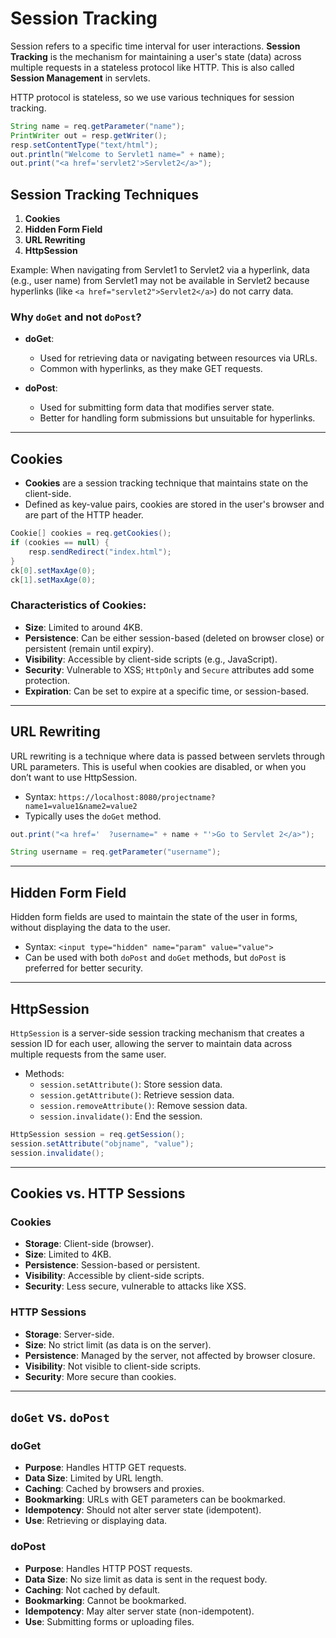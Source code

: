 # Session Tracking

Session refers to a specific time interval for user interactions. **Session Tracking** is the mechanism for maintaining a user's state (data) across multiple requests in a stateless protocol like HTTP. This is also called **Session Management** in servlets.

HTTP protocol is stateless, so we use various techniques for session tracking.


```java
String name = req.getParameter("name");
PrintWriter out = resp.getWriter();
resp.setContentType("text/html");
out.println("Welcome to Servlet1 name=" + name);
out.print("<a href='servlet2'>Servlet2</a>");
```

## Session Tracking Techniques

1. **Cookies**
2. **Hidden Form Field**
3. **URL Rewriting**
4. **HttpSession**

Example: When navigating from Servlet1 to Servlet2 via a hyperlink, data (e.g., user name) from Servlet1 may not be available in Servlet2 because hyperlinks (like `<a href="servlet2">Servlet2</a>`) do not carry data.

### Why `doGet` and not `doPost`?

- **doGet**:  
  - Used for retrieving data or navigating between resources via URLs.
  - Common with hyperlinks, as they make GET requests.
  
- **doPost**:  
  - Used for submitting form data that modifies server state.
  - Better for handling form submissions but unsuitable for hyperlinks.

---

## Cookies

- **Cookies** are a session tracking technique that maintains state on the client-side.
- Defined as key-value pairs, cookies are stored in the user's browser and are part of the HTTP header.

``` java
Cookie[] cookies = req.getCookies();
if (cookies == null) {
    resp.sendRedirect("index.html");
}
ck[0].setMaxAge(0);
ck[1].setMaxAge(0);
```


### Characteristics of Cookies:
- **Size**: Limited to around 4KB.
- **Persistence**: Can be either session-based (deleted on browser close) or persistent (remain until expiry).
- **Visibility**: Accessible by client-side scripts (e.g., JavaScript).
- **Security**: Vulnerable to XSS; `HttpOnly` and `Secure` attributes add some protection.
- **Expiration**: Can be set to expire at a specific time, or session-based.

---

## URL Rewriting

URL rewriting is a technique where data is passed between servlets through URL parameters. This is useful when cookies are disabled, or when you don’t want to use HttpSession.

- Syntax: `https://localhost:8080/projectname?name1=value1&name2=value2`
- Typically uses the `doGet` method.

``` java
out.print("<a href='  ?username=" + name + "'>Go to Servlet 2</a>");
```
``` java
String username = req.getParameter("username");
```
---

## Hidden Form Field

Hidden form fields are used to maintain the state of the user in forms, without displaying the data to the user.

- Syntax: `<input type="hidden" name="param" value="value">`
- Can be used with both `doPost` and `doGet` methods, but `doPost` is preferred for better security.

---

## HttpSession

`HttpSession` is a server-side session tracking mechanism that creates a session ID for each user, allowing the server to maintain data across multiple requests from the same user.

- Methods:
  - `session.setAttribute()`: Store session data.
  - `session.getAttribute()`: Retrieve session data.
  - `session.removeAttribute()`: Remove session data.
  - `session.invalidate()`: End the session.

``` java
HttpSession session = req.getSession();
session.setAttribute("objname", "value");
session.invalidate();
```
---

## Cookies vs. HTTP Sessions

### Cookies
- **Storage**: Client-side (browser).
- **Size**: Limited to 4KB.
- **Persistence**: Session-based or persistent.
- **Visibility**: Accessible by client-side scripts.
- **Security**: Less secure, vulnerable to attacks like XSS.

### HTTP Sessions
- **Storage**: Server-side.
- **Size**: No strict limit (as data is on the server).
- **Persistence**: Managed by the server, not affected by browser closure.
- **Visibility**: Not visible to client-side scripts.
- **Security**: More secure than cookies.

---

## `doGet` vs. `doPost`

### doGet
- **Purpose**: Handles HTTP GET requests.
- **Data Size**: Limited by URL length.
- **Caching**: Cached by browsers and proxies.
- **Bookmarking**: URLs with GET parameters can be bookmarked.
- **Idempotency**: Should not alter server state (idempotent).
- **Use**: Retrieving or displaying data.

### doPost
- **Purpose**: Handles HTTP POST requests.
- **Data Size**: No size limit as data is sent in the request body.
- **Caching**: Not cached by default.
- **Bookmarking**: Cannot be bookmarked.
- **Idempotency**: May alter server state (non-idempotent).
- **Use**: Submitting forms or uploading files.


